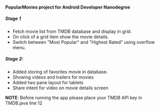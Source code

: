 #### PopularMovies project for Android Developer Nanodegree

##### Stage 1
* Fetch movie list from TMDB database and display in grid. 
* On click of a grid item show the movie details. 
* Switch between "Most Popular" and "Highest Rated" using overflow menu.

##### Stage 2: 
* Added storing of favorites movie in database. 
* Showing videos and trailers for movies
* Added two pane layout for tablets
* Share intent for video on movie details screen

**NOTE**: Before running the app please place your TMDB API key in TMDB.java line 12


